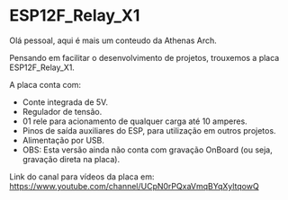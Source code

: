 # ESP12F_Relay_X1

Olá pessoal, aqui é mais um conteudo da Athenas Arch. 

Pensando em facilitar o desenvolvimento de projetos, trouxemos a placa ESP12F_Relay_X1.

A placa conta com:
  - Conte integrada de 5V.
  - Regulador de tensão.
  - 01 rele para acionamento de qualquer carga até 10 amperes.
  - Pinos de saída auxiliares do ESP, para utilização em outros projetos.
  - Alimentação por USB.
  - OBS: Esta versão ainda não conta com gravação OnBoard (ou seja, gravação direta na placa). 

Link do canal para vídeos da placa em: https://www.youtube.com/channel/UCpN0rPQxaVmqBYqXyltqowQ
